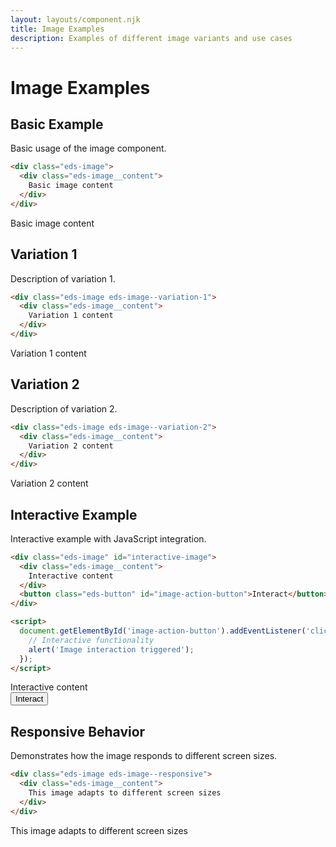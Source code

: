 ```yaml
---
layout: layouts/component.njk
title: Image Examples
description: Examples of different image variants and use cases
---
```


# Image Examples

## Basic Example

Basic usage of the image component.

```html
<div class="eds-image">
  <div class="eds-image__content">
    Basic image content
  </div>
</div>
```

<div class="example-preview">
  <div class="eds-image">
    <div class="eds-image__content">
      Basic image content
    </div>
  </div>
</div>

## Variation 1

Description of variation 1.

```html
<div class="eds-image eds-image--variation-1">
  <div class="eds-image__content">
    Variation 1 content
  </div>
</div>
```

<div class="example-preview">
  <div class="eds-image eds-image--variation-1">
    <div class="eds-image__content">
      Variation 1 content
    </div>
  </div>
</div>

## Variation 2

Description of variation 2.

```html
<div class="eds-image eds-image--variation-2">
  <div class="eds-image__content">
    Variation 2 content
  </div>
</div>
```

<div class="example-preview">
  <div class="eds-image eds-image--variation-2">
    <div class="eds-image__content">
      Variation 2 content
    </div>
  </div>
</div>

## Interactive Example

Interactive example with JavaScript integration.

```html
<div class="eds-image" id="interactive-image">
  <div class="eds-image__content">
    Interactive content
  </div>
  <button class="eds-button" id="image-action-button">Interact</button>
</div>

<script>
  document.getElementById('image-action-button').addEventListener('click', function() {
    // Interactive functionality
    alert('Image interaction triggered');
  });
</script>
```

<div class="example-preview">
  <div class="eds-image" id="interactive-image">
    <div class="eds-image__content">
      Interactive content
    </div>
    <button class="eds-button" id="image-action-button">Interact</button>
  </div>
</div>

## Responsive Behavior

Demonstrates how the image responds to different screen sizes.

```html
<div class="eds-image eds-image--responsive">
  <div class="eds-image__content">
    This image adapts to different screen sizes
  </div>
</div>
```

<div class="example-preview">
  <div class="eds-image eds-image--responsive">
    <div class="eds-image__content">
      This image adapts to different screen sizes
    </div>
  </div>
</div>

